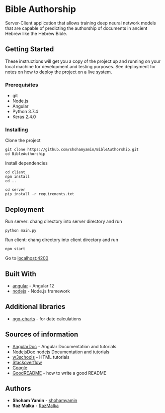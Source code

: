 # Bible Authorship

Server-Client application that allows training deep neural network models that are capable of predicting the authorship of documents in ancient Hebrew like the Hebrew Bible.


## Getting Started

These instructions will get you a copy of the project up and running on your local machine for development and testing purposes. See deployment for notes on how to deploy the project on a live system.

### Prerequisites

- git
- Node.js
- Angular
- Python 3.7.4
- Keras 2.4.0

### Installing

Clone the project

```
git clone https://github.com/shohamyamin/BibleAuthorship.git
cd BibleAuthorship

```
Install dependencies

```
cd client 
npm install
cd ..
```

```
cd server 
pip install -r requirements.txt
```
## Deployment

Run server:
chang directory into server directory and run

```
python main.py
```

Run client:
chang directory into client directory and run

```
npm start
```

Go to [localhost:4200](http://localhost:4200) 


## Built With

- [angular](https://angular.io) - Angular 12
- [nodejs](https://nodejs.org) - Node.js framework

## Additional libraries

- [ngx-charts](https://www.npmjs.com/package/@swimlane/ngx-charts) - for date calculations

## Sources of information

- [AngularDoc](https://angular.io/docs) - Angular Documentation and tutorials
- [NodejsDoc](https://nodejs.org/en/docs/guides/getting-started-guide/) nodejs Documentation and tutorials
- [w3schools](https://www.w3schools.com/html/) - HTML tutorials
- [Stackoverflow](https://stackoverflow.com/questions)
- [Google](https://www.google.com/)
- [GoodREADME](https://gist.github.com/PurpleBooth/109311bb0361f32d87a2) - how to write a good README


## Authors

- **Shoham Yamin** - [shohamyamin](https://github.com/shohamyamin)
- **Raz Malka** - [RazMalka](https://github.com/RazMalka)
